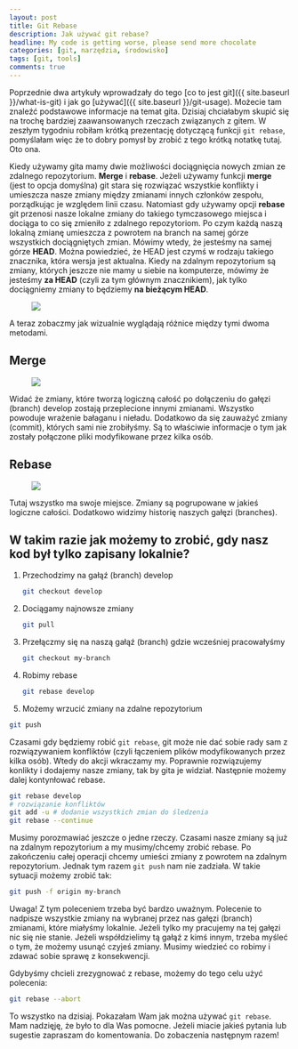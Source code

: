 ```yaml
---
layout: post
title: Git Rebase
description: Jak używać git rebase?
headline: My code is getting worse, please send more chocolate
categories: [git, narzędzia, środowisko]
tags: [git, tools]
comments: true
---
```



Poprzednie dwa artykuły wprowadzały do tego [co to jest git]({{ site.baseurl }}/what-is-git) i jak go [używać]({{ site.baseurl }}/git-usage). Możecie tam znaleźć podstawowe informacje na temat gita. Dzisiaj chciałabym skupić się na trochę bardziej zaawansowanych rzeczach związanych z gitem. W zeszłym tygodniu robiłam krótką prezentację dotyczącą funkcji `git rebase`, pomyślałam więc że to dobry pomysł by zrobić z tego krótką notatkę tutaj. Oto ona.

Kiedy używamy gita mamy dwie możliwości dociągnięcia nowych zmian ze zdalnego repozytorium. **Merge** i **rebase**. Jeżeli używamy funkcji **merge** (jest to opcja domyślna) git stara się rozwiązać wszystkie konflikty i umieszcza nasze zmiany między zmianami innych członków zespołu, porządkując je względem linii czasu. Natomiast gdy używamy opcji **rebase** git przenosi nasze lokalne zmiany do takiego tymczasowego miejsca i dociąga to co się zmieniło z zdalnego repozytoriom. Po czym każdą naszą lokalną zmianę umieszcza z powrotem na branch na samej górze wszystkich dociągniętych zmian. Mówimy wtedy, że jesteśmy na samej górze **HEAD**. Można powiedzieć, że HEAD jest czymś w rodzaju takiego znacznika, która wersja jest aktualna. Kiedy na zdalnym repozytorium są zmiany, których jeszcze nie mamy u siebie na komputerze, mówimy że jesteśmy **za HEAD** (czyli za tym głównym znacznikiem), jak tylko dociągniemy zmiany to będziemy **na bieżącym HEAD**.

<figure>
  <a href="{{ site.baseurl_root }}/images/git-rebase/rebase-diagram.png"><img src="{{ site.baseurl_root }}/images/git-rebase/rebase-diagram.png"></a>
</figure>

A teraz zobaczmy jak wizualnie wyglądają różnice między tymi dwoma metodami.

## Merge

<figure>
  <a href="{{ site.baseurl_root }}/images/git-rebase/merge.png"><img src="{{ site.baseurl_root }}/images/git-rebase/merge.png"></a>
</figure>

Widać że zmiany, które tworzą logiczną całość po dołączeniu do gałęzi (branch) develop zostają przeplecione innymi zmianami. Wszystko powoduje wrażenie bałaganu i nieładu. Dodatkowo da się zauważyć zmiany (commit), których sami nie zrobiłyśmy. Są to właściwie informacje o tym jak zostały połączone pliki modyfikowane przez kilka osób.

## Rebase

<figure>
  <a href="{{ site.baseurl_root }}/images/git-rebase/rebase.png"><img src="{{ site.baseurl_root }}/images/git-rebase/rebase.png"></a>
</figure>

Tutaj wszystko ma swoje miejsce. Zmiany są pogrupowane w jakieś logiczne całości. Dodatkowo widzimy historię naszych gałęzi (branches).

## W takim razie jak możemy to zrobić, gdy nasz kod był tylko zapisany lokalnie?

1. Przechodzimy na gałąź (branch) develop

    ```bash
    git checkout develop
    ```

2. Dociągamy najnowsze zmiany

    ```bash
    git pull
    ```

3. Przełączmy się na naszą gałąź (branch) gdzie wcześniej pracowałyśmy

    ```bash
    git checkout my-branch
    ```

4. Robimy rebase

    ```bash
    git rebase develop
    ```

5. Możemy wrzucić zmiany na zdalne repozytorium

  ```bash
  git push
  ```

Czasami gdy będziemy robić `git rebase`, git może nie dać sobie rady sam z rozwiązywaniem konfliktów (czyli łączeniem plików modyfikowanych przez kilka osób). Wtedy do akcji wkraczamy my. Poprawnie rozwiązujemy konlikty i dodajemy nasze zmiany, tak by gita je widział. Następnie możemy dalej kontynłować rebase.

```bash
git rebase develop
# rozwiązanie konfliktów
git add -u # dodanie wszystkich zmian do śledzenia
git rebase --continue
```

Musimy porozmawiać jeszcze o jedne rzeczy. Czasami nasze zmiany są już na zdalnym repozytorium a my musimy/chcemy zrobić rebase. Po zakończeniu całej operacji chcemy umieści zmiany z powrotem na zdalnym repozytorium. Jednak tym razem `git push` nam nie zadziała. W takie sytuacji możemy zrobić tak:

```bash
git push -f origin my-branch
```

Uwaga! Z tym poleceniem trzeba być bardzo uważnym. Polecenie to nadpisze wszystkie zmiany na wybranej przez nas gałęzi (branch) zmianami, które miałyśmy lokalnie. Jeżeli tylko my pracujemy na tej gałęzi nic się nie stanie. Jeżeli współdzielimy tą gałąź z kimś innym, trzeba myśleć o tym, że możemy usunąć czyjeś zmiany. Musimy wiedzieć co robimy i zdawać sobie sprawę z konsekwencji.

Gdybyśmy chcieli zrezygnować z rebase, możemy do tego celu użyć polecenia:

```bash
git rebase --abort
```

To wszystko na dzisiaj. Pokazałam Wam jak można używać `git rebase`. Mam nadzięję, że było to dla Was pomocne. Jeżeli miacie jakieś pytania lub sugestie zapraszam do komentowania. Do zobaczenia następnym razem!

